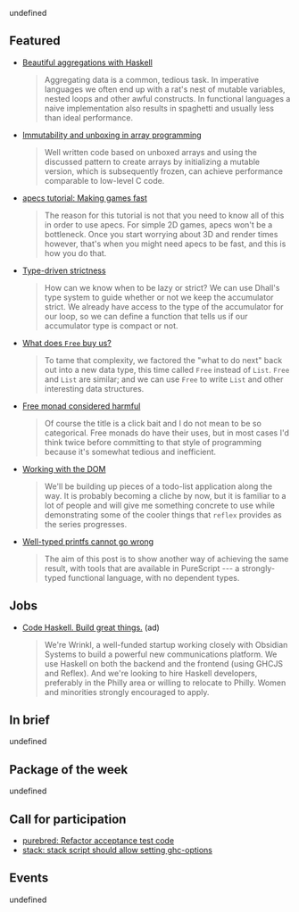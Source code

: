 <!-- 2017-09-28 -->

undefined

## Featured

-   [Beautiful aggregations with Haskell](http://tech.frontrowed.com/2017/09/22/aggregations/)

    > Aggregating data is a common, tedious task. In imperative languages we often end up with a rat's nest of mutable variables, nested loops and other awful constructs. In functional languages a naive implementation also results in spaghetti and usually less than ideal performance.

-   [Immutability and unboxing in array programming](https://www.tweag.io/posts/2017-09-27-array-package.html)

    > Well written code based on unboxed arrays and using the discussed pattern to create arrays by initializing a mutable version, which is subsequently frozen, can achieve performance comparable to low-level C code.

-   [apecs tutorial: Making games fast](https://github.com/jonascarpay/apecs/blob/63733dc7b894ea589c7bfecb1409c8ac7f0923b9/tutorials/GoingFast.md)

    > The reason for this tutorial is not that you need to know all of this in order to use apecs. For simple 2D games, apecs won't be a bottleneck. Once you start worrying about 3D and render times however, that's when you might need apecs to be fast, and this is how you do that.

-   [Type-driven strictness](http://www.haskellforall.com/2017/09/type-driven-strictness.html)

    > How can we know when to be lazy or strict? We can use Dhall's type system to guide whether or not we keep the accumulator strict. We already have access to the type of the accumulator for our loop, so we can define a function that tells us if our accumulator type is compact or not.

-   [What does `Free` buy us?](http://www.parsonsmatt.org/2017/09/22/what_does_free_buy_us.html)

    > To tame that complexity, we factored the "what to do next" back out into a new data type, this time called `Free` instead of `List`. `Free` and `List` are similar; and we can use `Free` to write `List` and other interesting data structures.

-   [Free monad considered harmful](https://markkarpov.com/post/free-monad-considered-harmful.html)

    > Of course the title is a click bait and I do not mean to be so categorical. Free monads do have their uses, but in most cases I'd think twice before committing to that style of programming because it's somewhat tedious and inefficient.

-   [Working with the DOM](https://blog.qfpl.io/posts/reflex/basics/dom/)

    > We'll be building up pieces of a todo-list application along the way. It is probably becoming a cliche by now, but it is familiar to a lot of people and will give me something concrete to use while demonstrating some of the cooler things that `reflex` provides as the series progresses.

-   [Well-typed printfs cannot go wrong](http://kcsongor.github.io/purescript-safe-printf/)

    > The aim of this post is to show another way of achieving the same result, with tools that are available in PureScript --- a strongly-typed functional language, with no dependent types.

## Jobs

-   [Code Haskell. Build great things.](https://www.wrinkl.com/jobs/) (ad)

    > We're Wrinkl, a well-funded startup working closely with Obsidian Systems to build a powerful new communications platform. We use Haskell on both the backend and the frontend (using GHCJS and Reflex). And we're looking to hire Haskell developers, preferably in the Philly area or willing to relocate to Philly. Women and minorities strongly encouraged to apply.

## In brief

undefined

## Package of the week

undefined

## Call for participation

-   [purebred: Refactor acceptance test code](https://github.com/purebred-mua/purebred/issues/67)
-   [stack: stack script should allow setting ghc-options](https://github.com/commercialhaskell/stack/issues/3454)

## Events

undefined
